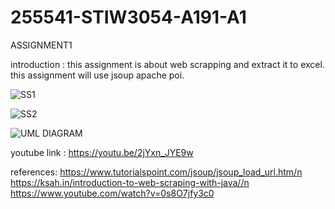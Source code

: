 # 255541-STIW3054-A191-A1
ASSIGNMENT1

introduction : this assignment is about web scrapping and extract it to excel. this assignment will use jsoup apache poi.

![SS1](https://user-images.githubusercontent.com/37336667/67159792-2f812d80-f37c-11e9-92de-2024040278c8.PNG)

![SS2](https://user-images.githubusercontent.com/37336667/67159796-3f007680-f37c-11e9-8228-e88b0f32edf0.PNG)

![UML DIAGRAM](https://user-images.githubusercontent.com/37336667/67159805-4b84cf00-f37c-11e9-9978-01b135dac505.png)

youtube link : https://youtu.be/2jYxn_JYE9w

references: 
https://www.tutorialspoint.com/jsoup/jsoup_load_url.htm/n
https://ksah.in/introduction-to-web-scraping-with-java//n
https://www.youtube.com/watch?v=0s8O7jfy3c0
